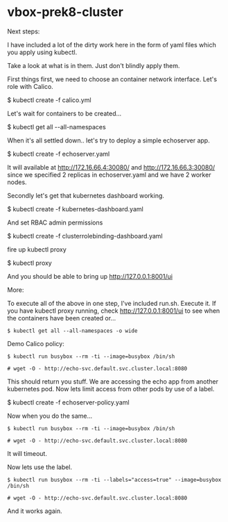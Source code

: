 # vbox-prek8-cluster

Next steps:

I have included a lot of the dirty work here in the form of yaml files which you apply using kubectl.

Take a look at what is in them. Just don't blindly apply them.

First things first, we need to choose an container network interface. Let's role with Calico.

$ kubectl create -f calico.yml

Let's wait for containers to be created... 

$ kubectl get all --all-namespaces

When it's all settled down.. let's try to deploy a simple echoserver app.

$ kubectl create -f echoserver.yaml

It will available at http://172.16.66.4:30080/ and http://172.16.66.3:30080/ since we specified 2 replicas in echoserver.yaml and we have 2 worker nodes.

Secondly let's get that kubernetes dashboard working.

$ kubectl create -f kubernetes-dashboard.yaml

And set RBAC admin permissions

$  kubectl create -f clusterrolebinding-dashboard.yaml

fire up kubectl proxy

$ kubectl proxy

And you should be able to bring up http://127.0.0.1:8001/ui


More:

To execute all of the above in one step, I've included run.sh. Execute it. If you have kubectl proxy running, check http://127.0.0.1:8001/ui to see when the containers have been created or...

	$ kubectl get all --all-namespaces -o wide


Demo Calico policy:

	$ kubectl run busybox --rm -ti --image=busybox /bin/sh

	# wget -O - http://echo-svc.default.svc.cluster.local:8080

This should return you stuff. We are accessing the echo app from another kubernetes pod.
Now lets limit access from other pods by use of a label.

$ kubectl create -f echoserver-policy.yaml 

Now when you do the same...

	$ kubectl run busybox --rm -ti --image=busybox /bin/sh

	# wget -O - http://echo-svc.default.svc.cluster.local:8080

It will timeout.

Now lets use the label.

	$ kubectl run busybox --rm -ti --labels="access=true" --image=busybox /bin/sh

	# wget -O - http://echo-svc.default.svc.cluster.local:8080

And it works again. 